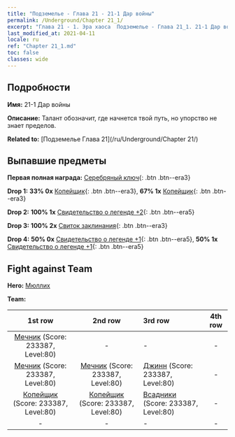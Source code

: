 ```yaml
---
title: "Подземелье - Глава 21 - 21-1 Дар войны"
permalink: /Underground/Chapter 21_1/
excerpt: "Глава 21 - 1. Эра хаоса  Подземелье - Глава 21_1. 21-1 Дар войны"
last_modified_at: 2021-04-11
locale: ru
ref: "Chapter 21_1.md"
toc: false
classes: wide
---
```


## Подробности

 **Имя:** 21-1 Дар войны

 **Описание:** Талант обозначит, где начнется твой путь, но упорство не знает пределов.

 **Related to:** [Подземелье Глава 21](/ru/Underground/Chapter 21/)

## Выпавшие предметы

 **Первая полная награда:** [Серебряный ключ](/ru/Items/con_693/){: .btn .btn--era3}

 **Drop 1:** **33% 0x** [Копейщик](/ru/Items/unt_190/){: .btn .btn--era3}, **67% 1x** [Копейщик](/ru/Items/unt_190/){: .btn .btn--era3}

 **Drop 2:** **100% 1x** [Свидетельство о легенде +2](/ru/Items/mat_81/){: .btn .btn--era5}

 **Drop 3:** **100% 2x** [Свиток заклинания](/ru/Items/con_694/){: .btn .btn--era3}

 **Drop 4:** **50% 0x** [Свидетельство о легенде +1](/ru/Items/mat_74/){: .btn .btn--era5}, **50% 1x** [Свидетельство о легенде +1](/ru/Items/mat_74/){: .btn .btn--era5}


## Fight against Team
 **Hero:** [Мюллих](/ru/heroes/Mullich/)

 **Team:**


  | 1st row | 2nd row | 3rd row | 4th row |
  |:----:|:----:|:----|:----:|
  | [Мечник](/ru/units/Swordsman/) (Score: 233387, Level:80)  | - | - | - |
  | [Мечник](/ru/units/Swordsman/) (Score: 233387, Level:80)  | [Мечник](/ru/units/Swordsman/) (Score: 233387, Level:80)  | [Джинн](/ru/units/Genie/) (Score: 233387, Level:80)  | - |
  | [Копейщик](/ru/units/Pikeman/) (Score: 233387, Level:80)  | [Копейщик](/ru/units/Pikeman/) (Score: 233387, Level:80)  | [Всадники](/ru/units/Cavalier/) (Score: 233387, Level:80)  | - |
  | - | - | - | - |


